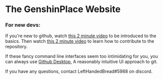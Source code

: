<h1>The GenshinPlace Website</h1>

<h3>For new devs:</h3>

If you're new to github, watch <a href="https://www.youtube.com/watch?v=hwP7WQkmECE">this 2 minute video</a> to be introduced to the basics. Then watch <a href="youtube.com/watch?v=8lGpZkjnkt4">this 2 minute video</a> to learn how to contribute to the repository.

If these fancy command line interfaces seem too intimidating for you, you can always use <a href="https://desktop.github.com/">Github Desktop</a>, A reasonably intuitive UI approach to git.

If you have any questions, contact LeftHandedBread#5988 on discord.
